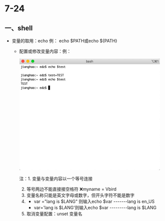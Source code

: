 # 7-24

## 一、shell

* 变量的取用：echo   例： echo $PATH或echo ${PATH}

  * 配置或修改变量内容：例：

    ![截屏1](./img/7-24-1.png)

    注：1. 变量与变量内容以一个等号连接

    2. 等号两边不能直接接空格符 ❌myname = Vbird
    3. 变量名称只能是英文字母或数字，但开头字符不能是数字
    4. * var ="lang is $LANG" 则输入echo $var  -------lang is en_US
       * var='lang is $LANG'则输入echo $var ---------lang is $LANG
    5. 取消变量配置：unset 变量名

